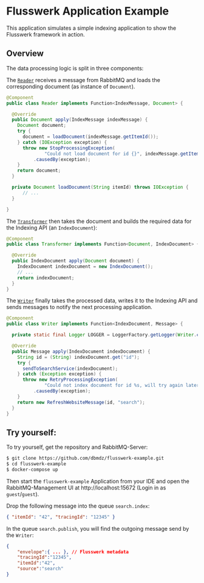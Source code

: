 # Flusswerk Application Example 
This application simulates a simple indexing application to show the Flusswerk framework in action.

## Overview

The data processing logic is split in three components:

The [`Reader`](src/main/java/com/github/dbmdz/flusswerk/example/flow/Reader.java) receives a message from RabbitMQ and loads the corresponding document (as instance of `Document`).

```java
@Component
public class Reader implements Function<IndexMessage, Document> {

  @Override
  public Document apply(IndexMessage indexMessage) {
    Document document;
    try {
      document = loadDocument(indexMessage.getItemId());
    } catch (IOException exception) {
      throw new StopProcessingException(
              "Could not load document for id {}", indexMessage.getItemId())
          .causedBy(exception);
    }
    return document;
  }

  private Document loadDocument(String itemId) throws IOException {
      // ...
  }

}
```

The [`Transformer`](src/main/java/com/github/dbmdz/flusswerk/example/flow/Transformer.java) then takes the document and builds the required data for the Indexing API (an `IndexDocument`):

```java
@Component
public class Transformer implements Function<Document, IndexDocument> {

  @Override
  public IndexDocument apply(Document document) {
    IndexDocument indexDocument = new IndexDocument();
    // ...
    return indexDocument;
  }
}
```


The [`Writer`](src/main/java/com/github/dbmdz/flusswerk/example/flow/Writer.java) finally takes the processed data, writes it to the Indexing API and sends messages to notify the next processing application.

```java
@Component
public class Writer implements Function<IndexDocument, Message> {

  private static final Logger LOGGER = LoggerFactory.getLogger(Writer.class);

  @Override
  public Message apply(IndexDocument indexDocument) {
    String id = (String) indexDocument.get("id");
    try {
      sendToSearchService(indexDocument);
    } catch (Exception exception) {
      throw new RetryProcessingException(
              "Could not index document for id %s, will try again later", id)
          .causedBy(exception);
    }
    return new RefreshWebsiteMessage(id, "search");
  }
}
```

## Try yourself:

To try yourself, get the repository and RabbitMQ-Server:

```bash
$ git clone https://github.com/dbmdz/flusswerk-example.git
$ cd flusswerk-example
$ docker-compose up
```

Then start the `flusswerk-example` Application from your IDE and open the RabbitMQ-Management UI at http://localhost:15672 (Login in as `guest`/`guest`). 

Drop the following message into the queue `search.index`:

```json
{ "itemId": "42", "tracingId": "12345" }
```

In the queue `search.publish`, you will find the outgoing message send by the `Writer`:

```json
{
    "envelope":{ ... }, // Flusswerk metadata
    "tracingId":"12345",
    "itemId":"42",
    "source":"search"
}
```
